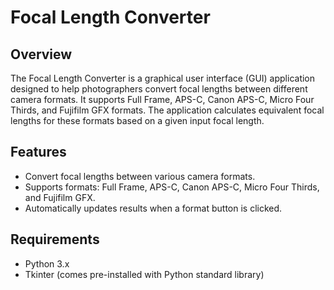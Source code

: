 # Focal Length Converter

## Overview

The Focal Length Converter is a graphical user interface (GUI) application designed to help photographers convert focal lengths between different camera formats. It supports Full Frame, APS-C, Canon APS-C, Micro Four Thirds, and Fujifilm GFX formats. The application calculates equivalent focal lengths for these formats based on a given input focal length.

## Features

- Convert focal lengths between various camera formats.
- Supports formats: Full Frame, APS-C, Canon APS-C, Micro Four Thirds, and Fujifilm GFX.
- Automatically updates results when a format button is clicked.

## Requirements

- Python 3.x
- Tkinter (comes pre-installed with Python standard library)
